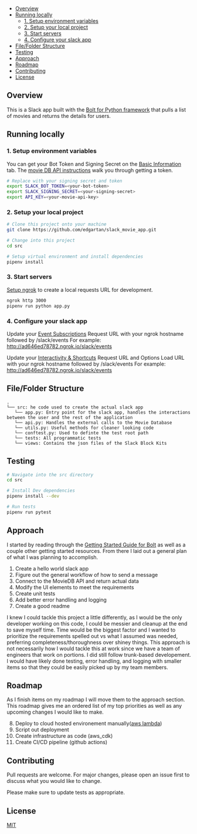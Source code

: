 - [Overview](#overview)
- [Running locally](#running-locally)
  - [1. Setup environment variables](#1-setup-environment-variables)
  - [2. Setup your local project](#2-setup-your-local-project)
  - [3. Start servers](#3-start-servers)
  - [4. Configure your slack app](#4-configure-your-slack-app)
- [File/Folder Structure](#filefolder-structure)
- [Testing](#testing)
- [Approach](#approach)
- [Roadmap](#roadmap)
- [Contributing](#contributing)
- [License](#license)
## Overview

This is a Slack app built with the [Bolt for Python framework][2] that pulls a list of movies and returns the details for users.

## Running locally

### 1. Setup environment variables
You can get your Bot Token and Signing Secret on the [Basic Information][5] tab.
The [movie DB API instructions][6] walk you through getting a token.

```zsh
# Replace with your signing secret and token
export SLACK_BOT_TOKEN=<your-bot-token>
export SLACK_SIGNING_SECRET=<your-signing-secret>
export API_KEY=<your-movie-api-key>
```

### 2. Setup your local project
```zsh
# Clone this project onto your machine
git clone https://github.com/edgartan/slack_movie_app.git

# Change into this project
cd src

# Setup virtual environment and install dependencies
pipenv install
```

### 3. Start servers

[Setup ngrok][3] to create a local requests URL for development.

```zsh
ngrok http 3000
pipenv run python app.py
```

### 4. Configure your slack app
Update your [Event Subscriptions][1] Request URL with your ngrok hostname followed by /slack/events
For example: http://ad646ed78782.ngrok.io/slack/events

Update your [Interactivity & Shortcuts][4] Request URL and Options Load URL with your ngrok hostname followed by /slack/events
For example: http://ad646ed78782.ngrok.io/slack/events

## File/Folder Structure
```text
.
└── src: he code used to create the actual slack app
   └── app.py: Entry point for the slack app, handles the interactions between the user and the rest of the application
   └── api.py: Handles the external calls to the Movie Database
   └── utils.py: Useful methods for cleaner looking code
   └── conftest.py: Used to definte the test root path
   └── tests: All programmatic tests
   └── views: Contains the json files of the Slack Block Kits
```

## Testing
```zsh
# Navigate into the src directory
cd src

# Install Dev dependencies
pipenv install --dev

# Run tests
pipenv run pytest
```
## Approach
I started by reading through the [Getting Started Guide for Bolt][7] as well as a couple other getting started resources. From there I laid out a general plan of what I was planning to accomplish.

1. Create a hello world slack app
2. Figure out the general workflow of how to send a message
3. Connect to the MovieDB API and return actual data
4. Modify the UI elements to meet the requirements
5. Create unit tests
6. Add better error handling and logging
7. Create a good readme

I knew I could tackle this project a little differently, as I would be the only developer working on this code, I could be messier and cleanup at the end to save myself time.
Time would be the biggest factor and I wanted to prioritize the requirements spelled out vs what I assumed was needed, preferring completeness/thoroughness over shiney things.
This approach is not necessarily how I would tackle this at work since we have a team of engineers that work on portions. I did still follow trunk-based developement.
I would have likely done testing, error handling, and logging with smaller items so that they could be easily picked up by my team members.

## Roadmap
As I finish items on my roadmap I will move them to the approach section. This roadmap gives me an ordered list of my top priorities as well as any upcoming changes I would like to make.

8. Deploy to cloud hosted environement manually([aws lambda][8])
8. Script out deployment
8. Create infrastructure as code (aws_cdk)
8. Create CI/CD pipeline (github actions)

[1]: https://api.slack.com/apps/A029AU6BDD4/event-subscriptions?
[2]: https://slack.dev/bolt-python/
[3]: https://slack.dev/bolt-python/tutorial/getting-started#setting-up-events
[4]: https://api.slack.com/apps/A029AU6BDD4/interactive-messages?
[5]: https://api.slack.com/apps/A029AU6BDD4/general?
[6]: https://developers.themoviedb.org/3/getting-started/introduction
[7]: https://slack.dev/bolt-python/tutorial/getting-started
[8]: https://github.com/slackapi/bolt-python/tree/main/examples/aws_lambda

## Contributing
Pull requests are welcome. For major changes, please open an issue first to discuss what you would like to change.

Please make sure to update tests as appropriate.

## License
[MIT](https://choosealicense.com/licenses/mit/)